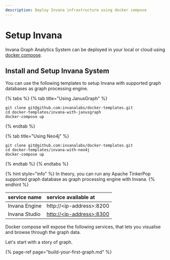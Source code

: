 ```yaml
---
description: Deploy Invana infrastructure using docker compose
---
```


# Setup Invana

Invana Graph Analytics System can be deployed in your local or cloud using [docker compose](https://docs.docker.com/compose/).

## Install and Setup Invana System

You can use the following templates to setup Invana with supported graph databases as graph processing engine.

{% tabs %}
{% tab title="Using JanusGraph" %}
```text
git clone git@github.com:invanalabs/docker-templates.git
cd docker-templates/invana-with-janusgraph
docker-compose up
```
{% endtab %}

{% tab title="Using Neo4j" %}
```text
git clone git@github.com:invanalabs/docker-templates.git
cd docker-templates/invana-with-neo4j
docker-compose up
```
{% endtab %}
{% endtabs %}

{% hint style="info" %}
In theory, you can run any Apache TinkerPop supported graph database as graph processing engine with Invana.
{% endhint %}

| service name | service available at |
| :--- | :--- |
| Invana Engine | http://&lt;ip-address&gt;:8200 |
| Invana Studio | [http://&lt;ip-address&gt;:8300](http://<ip-address>:8300) |

Docker compose will expose the following services, that lets you visualise and browse through the graph data.

Let's start with a story of graph.

{% page-ref page="build-your-first-graph.md" %}

